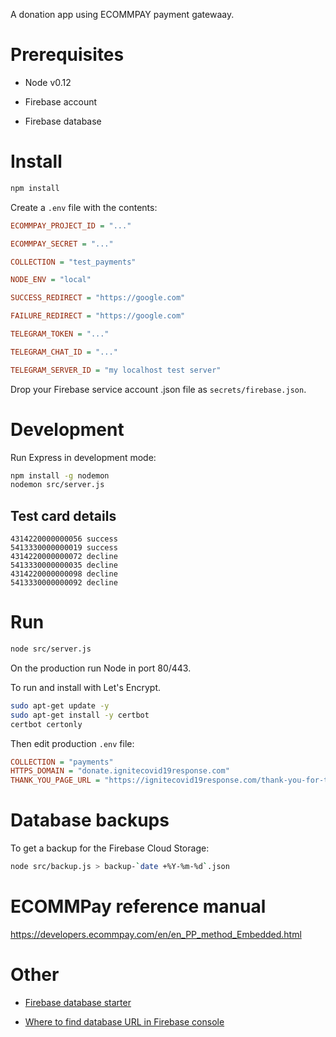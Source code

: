 A donation app using ECOMMPAY payment gatewaay.

# Prerequisites

* Node v0.12

* Firebase account

* Firebase database

# Install

```sh
npm install
```

Create a `.env` file with the contents:

```ini
ECOMMPAY_PROJECT_ID = "..."

ECOMMPAY_SECRET = "..."

COLLECTION = "test_payments"

NODE_ENV = "local"

SUCCESS_REDIRECT = "https://google.com"

FAILURE_REDIRECT = "https://google.com"

TELEGRAM_TOKEN = "..."

TELEGRAM_CHAT_ID = "..."

TELEGRAM_SERVER_ID = "my localhost test server"
```

Drop your Firebase service account .json file as `secrets/firebase.json`.

# Development

Run Express in development mode:

```sh
npm install -g nodemon
nodemon src/server.js
```

## Test card details

```
4314220000000056 success
5413330000000019 success
4314220000000072 decline
5413330000000035 decline
4314220000000098 decline
5413330000000092 decline
```

# Run

```sh
node src/server.js
```

On the production run Node in port 80/443.

To run and install with Let's Encrypt.


```bash
sudo apt-get update -y
sudo apt-get install -y certbot
certbot certonly
```

Then edit production `.env` file:

```ini
COLLECTION = "payments"
HTTPS_DOMAIN = "donate.ignitecovid19response.com"
THANK_YOU_PAGE_URL = "https://ignitecovid19response.com/thank-you-for-the-payment"
```


# Database backups

To get a backup for the Firebase Cloud Storage:

```sh
node src/backup.js > backup-`date +%Y-%m-%d`.json
```

# ECOMMPay reference manual

https://developers.ecommpay.com/en/en_PP_method_Embedded.html

# Other

- [Firebase database starter](https://riptutorial.com/firebase/example/22139/hello-world-firebase-realtime-database-in-node)

- [Where to find database URL in Firebase console](https://stackoverflow.com/a/40168644/315168)